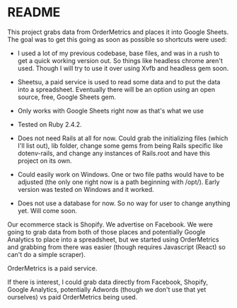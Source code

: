 # README

This project grabs data from OrderMetrics and places it into Google Sheets. The goal was to get this going as soon as possible so shortcuts were used:
  - I used a lot of my previous codebase, base files, and was in a rush to get a quick working version out. So things like headless chrome aren't used. Though I will try to use it over using Xvfb and headless gem soon.
  - Sheetsu, a paid service is used to read some data and to put the data into a spreadsheet. Eventually there will be an option using an open source, free, Google Sheets gem.
  - Only works with Google Sheets right now as that's what we use

- Tested on Ruby 2.4.2.
- Does not need Rails at all for now. Could grab the initializing files (which I'll list out), lib folder, change some gems from being Rails specific like dotenv-rails, and change any instances of Rails.root and have this project on its own.
- Could easily work on Windows. One or two file paths would have to be adjusted (the only one right now is a path beginning with /opt/). Early version was tested on Windows and it worked.
- Does not use a database for now. So no way for user to change anything yet. Will come soon.

Our ecommerce stack is Shopify. We advertise on Facebook. We were going to grab data from both of those places and potentially Google Analytics to place into a spreadsheet, but we started using OrderMetrics and grabbing from there was easier (though requires Javascript (React) so can't do a simple scraper).

OrderMetrics is a paid service.

If there is interest, I could grab data directly from Facebook, Shopify, Google Analytics, potentially Adwords (though we don't use that yet ourselves) vs paid OrderMetrics being used.
